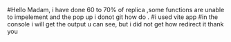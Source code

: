 #Hello Madam, i have done 60 to 70% of replica ,some functions are unable to impelement and the pop up i donot git how do .
#i used vite app
#in the console i will get the output  u can see, but i did not get how redirect it 
thank you
